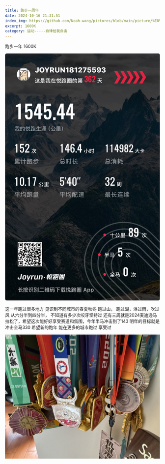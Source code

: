 ```yaml
---
title: 跑步一周年
date: 2024-10-16 21:31:51
index_img: https://github.com/Noah-wang/pictures/blob/main/picture/%E8%B7%91%E6%AD%A5%E4%B8%80%E5%91%A8%E5%B9%B4/OneYearMedals.jpg?raw=true
excerpt: 1600K
category: 运动-----自律给我自由 
---
```


跑步一年 1600K

![跑步一年的数据](https://github.com/Noah-wang/pictures/blob/main/picture/%E8%B7%91%E6%AD%A5%E4%B8%80%E5%91%A8%E5%B9%B4/RunningOneYearRecord.jpg?raw=true)

这一年跑过很多地方 见识到不同城市的春夏秋冬
跑过山， 跑过湖，淋过雨，吹过风
从六分半到四分半， 不知道有多少次咬牙坚持过
还有三周就是2024麦迪逊马拉松了，希望这次能好好享受赛道和氛围，今年半马冲击到了143 明年的目标就是冲击全马330
希望新的跑年 能在更多的城市跑过 享受过

![跑步一年的奖牌](https://github.com/Noah-wang/pictures/blob/main/picture/%E8%B7%91%E6%AD%A5%E4%B8%80%E5%91%A8%E5%B9%B4/OneYearMedals.jpg?raw=true)

